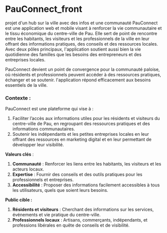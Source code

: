 # PauConnect_front

projet d'un hub sur la ville avec des infos et une communauté
PauConnect est une application web et mobile visant à renforcer la vie communautaire et le tissu économique du centre-ville de Pau. Elle sert de point de rencontre entre les habitants, les visiteurs et les professionnels de la ville en leur offrant des informations pratiques, des conseils et des ressources locales. Avec deux pôles principaux, l'application soutient aussi bien la vie quotidienne des familles que les besoins des entrepreneurs et des entreprises locales.

PauConnect devient un point de convergence pour la communauté paloise, où résidents et professionnels peuvent accéder à des ressources pratiques, échanger et se soutenir. l'application répond efficacement aux besoins essentiels de la ville.

### **Contexte :**

PauConnect est une plateforme qui vise à :

1. Faciliter l’accès aux informations utiles pour les résidents et visiteurs du centre-ville de Pau, en regroupant des ressources pratiques et des informations communautaires.
2. Soutenir les indépendants et les petites entreprises locales en leur offrant des ressources en marketing digital et en leur permettant de développer leur visibilité.

**Valeurs clés** :

1. **Communauté** : Renforcer les liens entre les habitants, les visiteurs et les acteurs locaux.
2. **Expertise** : Fournir des conseils et des outils pratiques pour les professionnels et entreprises.
3. **Accessibilité** : Proposer des informations facilement accessibles à tous les utilisateurs, quels que soient leurs besoins.

**Public cible :**

1. **Résidents et visiteurs** : Cherchant des informations sur les services, événements et vie pratique du centre-ville.
2. **Professionnels locaux** : Artisans, commerçants, indépendants, et professions libérales en quête de conseils et de visibilité.
